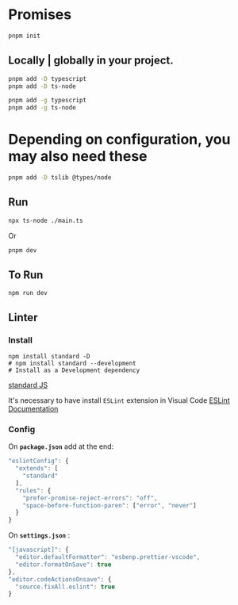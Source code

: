 # Promises

```bash
pnpm init
```

## Locally | globally in your project.
```bash
pnpm add -D typescript
pnpm add -D ts-node

pnpm add -g typescript
pnpm add -g ts-node
```


# Depending on configuration, you may also need these
```bash
pnpm add -D tslib @types/node
```

## Run

```bash
npx ts-node ./main.ts
```
Or
```bash
pnpm dev
```


## To Run

```shell
npm run dev
```

## Linter

### Install

```shell
npm install standard -D
# npm install standard --development
# Install as a Development dependency
```

[standard JS](https://standardjs.com/)

It's necessary to have install `ESLint` extension in Visual Code
[ESLint Documentation](https://eslint.org/docs/latest/use/configure/)

### Config

On **`package.json`** add at the end:

```javascript
"eslintConfig": {
  "extends": [
    "standard"
  ],
  "rules": {
    "prefer-promise-reject-errors": "off",
    "space-before-function-paren": ["error", "never"]
  }
}
```

On **`settings.json`** :

```javascript
"[javascript]": {
  "editor.defaultFormatter": "esbenp.prettier-vscode",
  "editor.formatOnSave": true
},
"editor.codeActionsOnsave": {
  "source.fixAll.eslint": true
}
```
